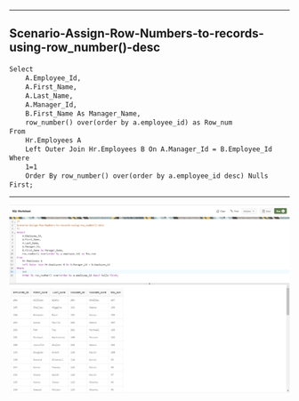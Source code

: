 --------------------------------------------------------------------------------
Scenario-Assign-Row-Numbers-to-records-using-row_number()-desc
--------------------------------------------------------------------------------
    Select
        A.Employee_Id,
        A.First_Name,
        A.Last_Name,
        A.Manager_Id,
        B.First_Name As Manager_Name,
        row_number() over(order by a.employee_id) as Row_num
    From
        Hr.Employees A
        Left Outer Join Hr.Employees B On A.Manager_Id = B.Employee_Id
    Where
        1=1
        Order By row_number() over(order by a.employee_id desc) Nulls First;

--------------------------------------------------------------------------------
![!](../../../../Assets/Oracle/Scenario-Assign-Row-Numbers-to-records-using-row_number()-desc.PNG)